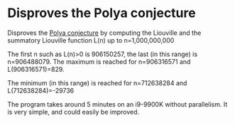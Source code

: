 # Disproves the Polya conjecture

Disproves the [Polya conjecture](https://en.wikipedia.org/wiki/P%C3%B3lya_conjecture) by computing the Liouville
and the summatory Liouville function L(n) up to n=1,000,000,000

The first n such as L(n)>0 is 906150257, the last (in this range) is n=906488079. The maximum is reached
for n=906316571 and L(906316571)=829.

The minimum (in this range) is reached for n=712638284 and L(712638284)=-29736

The program takes around 5 minutes on an i9-9900K without parallelism. It is very simple, and could easily be improved.
